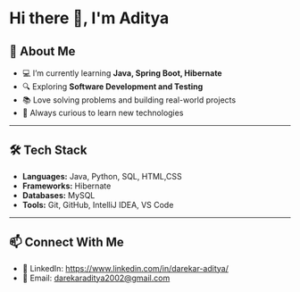 # Hi there 👋, I'm Aditya  

## 🚀 About Me  
- 💻 I’m currently learning **Java, Spring Boot, Hibernate**  
- 🔍 Exploring **Software Development  and Testing**  
- 📚 Love solving problems and building real-world projects  
- 🌱 Always curious to learn new technologies  

---

## 🛠️ Tech Stack  
- **Languages:** Java, Python, SQL, HTML,CSS  
- **Frameworks:**  Hibernate  
- **Databases:** MySQL  
- **Tools:** Git, GitHub, IntelliJ IDEA, VS Code  


---


## 📫 Connect With Me  
- 💼 LinkedIn: https://www.linkedin.com/in/darekar-aditya/ 
- 📧 Email: darekaraditya2002@gmail.com  

